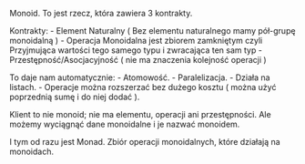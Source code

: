Monoid. To jest rzecz, która zawiera 3 kontrakty.

Kontrakty:
    - Element Naturalny ( Bez elementu naturalnego mamy pół-grupę monoidalną )
    - Operacja Monoidalna jest zbiorem zamkniętym
        czyli Przyjmująca wartości tego 
        samego typu i zwracająca ten sam typ
    - Przestępność/Asocjacyjność ( nie ma znaczenia kolejność operacji )
    
To daje nam automatycznie:
    - Atomowość.
    - Paralelizacja.
    - Działa na listach.
    - Operacje można rozszerzać bez dużego kosztu 
        ( można użyć poprzednią sumę i do niej dodać ).

Klient to nie monoid; nie ma elementu, operacji ani przestępności.
Ale możemy wyciągnąć dane monoidalne i je nazwać monoidem.

I tym od razu jest Monad.
Zbiór operacji monoidalnych, które działają na monoidach.
